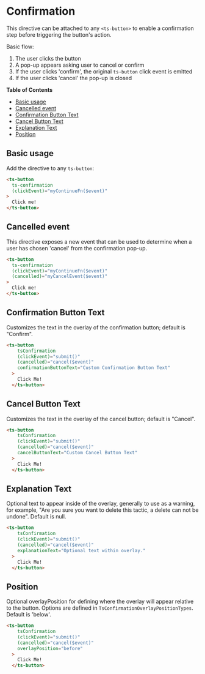 <h1>Confirmation</h1>

This directive can be attached to any `<ts-button>` to enable a confirmation step before triggering
the button's action.

Basic flow:

1. The user clicks the button
1. A pop-up appears asking user to cancel or confirm
1. If the user clicks 'confirm', the original `ts-button` click event is emitted
1. If the user clicks 'cancel' the pop-up is closed


<!-- START doctoc generated TOC please keep comment here to allow auto update -->
<!-- DON'T EDIT THIS SECTION, INSTEAD RE-RUN doctoc TO UPDATE -->
**Table of Contents**

- [Basic usage](#basic-usage)
- [Cancelled event](#cancelled-event)
- [Confirmation Button Text](#confirmation-button-text)
- [Cancel Button Text](#cancel-button-text)
- [Explanation Text](#explanation-text)
- [Position](#position)

<!-- END doctoc generated TOC please keep comment here to allow auto update -->


## Basic usage

Add the directive to any `ts-button`:

```html
<ts-button
  ts-confirmation
  (clickEvent)="myContinueFn($event)"
>
  Click me!
</ts-button>
```


## Cancelled event

This directive exposes a new event that can be used to determine when a user has chosen 'cancel'
from the confirmation pop-up.

```html
<ts-button
  ts-confirmation
  (clickEvent)="myContinueFn($event)"
  (cancelled)="myCancelEvent($event)"
>
  Click me!
</ts-button>
```


## Confirmation Button Text

Customizes the text in the overlay of the confirmation button; default is "Confirm".

```html
<ts-button
    tsConfirmation
    (clickEvent)="submit()"
    (cancelled)="cancel($event)"
    confirmationButtonText="Custom Confirmation Button Text"
  >
    Click Me!
  </ts-button>
```


## Cancel Button Text

Customizes the text in the overlay of the cancel button; default is "Cancel".

```html
<ts-button
    tsConfirmation
    (clickEvent)="submit()"
    (cancelled)="cancel($event)"
    cancelButtonText="Custom Cancel Button Text"
  >
    Click Me!
  </ts-button>
```


## Explanation Text

Optional text to appear inside of the overlay, generally to use as a warning, for example, "Are you sure you want to delete this tactic, a delete can not be undone". Default is null.

```html
<ts-button
    tsConfirmation
    (clickEvent)="submit()"
    (cancelled)="cancel($event)"
    explanationText="Optional text within overlay."
  >
    Click Me!
  </ts-button>
```

## Position

Optional overlayPosition for defining where the overlay will appear relative to the button. Options are defined in `TsConfirmationOverlayPositionTypes`. Default is 'below'.

```html
<ts-button
    tsConfirmation
    (clickEvent)="submit()"
    (cancelled)="cancel($event)"
    overlayPosition="before"
  >
    Click Me!
  </ts-button>
```
